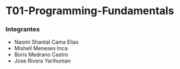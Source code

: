 <h1>T01-Programming-Fundamentals</h1>

### Integrantes
- Naomi Shantal Cama Elias
- Mishell Meneses Inca
- Boris Medrano Castro
- Jose Rivera Yarihuman
